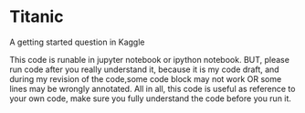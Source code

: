 # Titanic
A getting started question in Kaggle

This code is runable in jupyter notebook or ipython notebook. BUT, please run code after you really understand it, because it is my code draft, and during my revision of the code,some code block may not work OR some lines may be wrongly annotated.
All in all, this code is useful as reference to your own code, make sure you fully understand the code before you run it.

